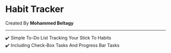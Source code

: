 <h1>Habit Tracker</h1>
Created By <strong>Mohammed Beltagy</strong>
<hr>
✔️ Simple To-Do List Tracking Your Stick To Habits <br>
✔️ Including Check-Box Tasks And Progress Bar Tasks
